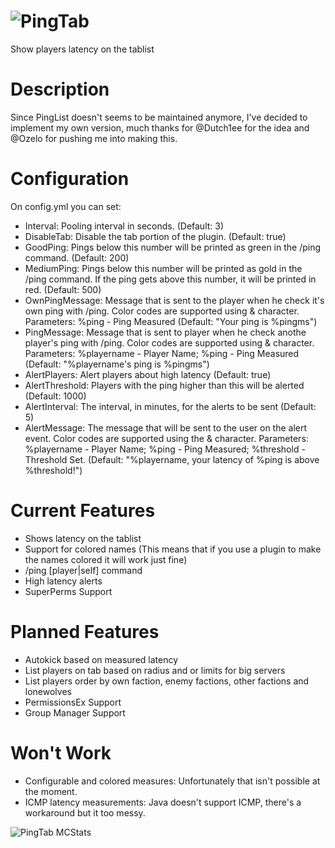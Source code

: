 ![PingTab](http://dev.bukkit.org/media/images/67/252/PINGTAB_logo.png)
=======

Show players latency on the tablist

Description
=======
Since PingList doesn't seems to be maintained anymore, I've decided to implement my own version, much thanks for @Dutch1ee for the idea and @Ozelo for pushing me into making this.

Configuration
=======
On config.yml you can set:
* Interval: Pooling interval in seconds. (Default: 3)
* DisableTab: Disable the tab portion of the plugin. (Default: true)
* GoodPing: Pings below this number will be printed as green in the /ping command. (Default: 200)
* MediumPing: Pings below this number will be printed as gold in the /ping command. If the ping gets above this number, it will be printed in red. (Default: 500)
* OwnPingMessage: Message that is sent to the player when he check it's own ping with /ping. Color codes are supported using & character. Parameters: %ping - Ping Measured (Default: "Your ping is %pingms")
* PingMessage: Message that is sent to player when he check anothe player's  ping with /ping. Color codes are supported using & character. Parameters: %playername - Player Name; %ping - Ping Measured (Default: "%playername's ping is %pingms")
* AlertPlayers: Alert players about high latency (Default: true)
* AlertThreshold: Players with the ping higher than this will be alerted (Default: 1000)
* AlertInterval: The interval, in minutes, for the alerts to be sent (Default: 5)
* AlertMessage: The message that will be sent to the user on the alert event. Color codes are supported using the & character. Parameters: %playername - Player Name; %ping - Ping Measured; %threshold - Threshold Set. (Default: "%playername, your latency of %ping is above %threshold!")


Current Features
=======
* Shows latency on the tablist
* Support for colored names (This means that if you use a plugin to make the names colored it will work just fine)
* /ping [player|self] command
* High latency alerts
* SuperPerms Support

Planned Features
=======
* Autokick based on measured latency
* List players on tab based on radius and or limits for big servers
* List players order by own faction, enemy factions, other factions and lonewolves
* PermissionsEx Support
* Group Manager Support

Won't Work
=======
* Configurable and colored measures: Unfortunately that isn't possible at the moment.
* ICMP latency measurements: Java doesn't support ICMP, there's a workaround but it too messy.

![PingTab MCStats](http://api.mcstats.org/signature/PingTab.png)
